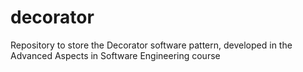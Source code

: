# decorator
Repository to store the Decorator software pattern, developed in the Advanced Aspects in Software Engineering course
